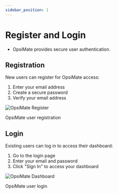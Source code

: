 ```yaml
---
sidebar_position: 1
---
```


# Register and Login

- OpsiMate provides secure user authentication.

## Registration

New users can register for OpsiMate access:

1. Enter your email address
2. Create a secure password
3. Verify your email address

<div style={{textAlign: 'center', margin: '30px 0'}}>
  <img src="/img/register.png" alt="OpsiMate Register" style={{width: '350px', maxWidth: '100%', height: 'auto', borderRadius: '8px', boxShadow: '0 4px 12px rgba(0,0,0,0.15)'}} />
  <p style={{fontSize: '14px', color: '#666', marginTop: '10px', fontStyle: 'italic'}}>OpsiMate user registration</p>
</div>

## Login

Existing users can log in to access their dashboard:

1. Go to the login page
2. Enter your email and password
3. Click "Sign In" to access your dashboard

<div style={{ display: 'flex', justifyContent: 'center', gap: '30px', margin: '30px 0', flexWrap: 'wrap' }}>
  <div style={{ textAlign: 'center' }}>
    <img src="/img/login.png" alt="OpsiMate Dashboard" style={{ width: '350px', maxWidth: '100%', height: 'auto', borderRadius: '8px', boxShadow: '0 4px 12px rgba(0,0,0,0.15)' }} />
    <p style={{ fontSize: '14px', color: '#666', marginTop: '10px', fontStyle: 'italic' }}>OpsiMate user login</p>
  </div>
</div>

